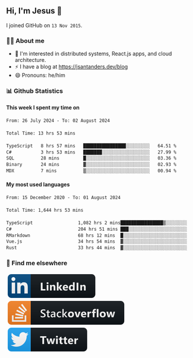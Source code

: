 ## Hi, I'm Jesus 👋

I joined GitHub on `13 Nov 2015`.

<!-- Talking about you -->

### 👨‍💻 About me

- 👦 I'm interested in distributed systems, React.js apps, and cloud architecture.
- ⚡️ I have a blog at <https://jsantanders.dev/blog>
- 😄 Pronouns: he/him

### 📊 Github Statistics

#### This week I spent my time on

<!--START_SECTION:weekly-->

```txt
From: 26 July 2024 - To: 02 August 2024

Total Time: 13 hrs 53 mins

TypeScript   8 hrs 57 mins   ████████████████░░░░░░░░░   64.51 %
C#           3 hrs 53 mins   ███████░░░░░░░░░░░░░░░░░░   27.99 %
SQL          28 mins         █░░░░░░░░░░░░░░░░░░░░░░░░   03.36 %
Binary       24 mins         ▓░░░░░░░░░░░░░░░░░░░░░░░░   02.93 %
MDX          7 mins          ▒░░░░░░░░░░░░░░░░░░░░░░░░   00.94 %
```

<!--END_SECTION:weekly-->

#### My most used languages

<!--START_SECTION:alltime-->

```txt
From: 15 December 2020 - To: 01 August 2024

Total Time: 1,644 hrs 53 mins

TypeScript                 1,082 hrs 2 mins████████████████▒░░░░░░░░   65.78 %
C#                         204 hrs 51 mins ███░░░░░░░░░░░░░░░░░░░░░░   12.45 %
RMarkdown                  68 hrs 12 mins  █░░░░░░░░░░░░░░░░░░░░░░░░   04.15 %
Vue.js                     34 hrs 54 mins  ▓░░░░░░░░░░░░░░░░░░░░░░░░   02.12 %
Rust                       33 hrs 44 mins  ▓░░░░░░░░░░░░░░░░░░░░░░░░   02.05 %
```

<!--END_SECTION:alltime-->

### 📢 Find me elsewhere

<p>
  <a target="_blank" href="https://linkedin.com/in/jsantanders">
    <img src="https://github.com/jsantanders/jsantanders/blob/master/img/linkedin.svg" alt="LinkedIn" style="vertical-align:top; margin:4px">
  </a>
  
  <a target="_blank" href="https://stackoverflow.com/users/7318331/jesus-santander">
    <img src="https://github.com/jsantanders/jsantanders/blob/master/img/stackoverflow.svg" alt="StackOverflow" style="vertical-align:top; margin:4px">
  </a>
  
  <a target="_blank" href="http://twitter.com/jsantanders">
    <img src="https://github.com/jsantanders/jsantanders/blob/master/img/twitter.svg" alt="Twitter" style="vertical-align:top; margin:4px">
  </a>
</p>
